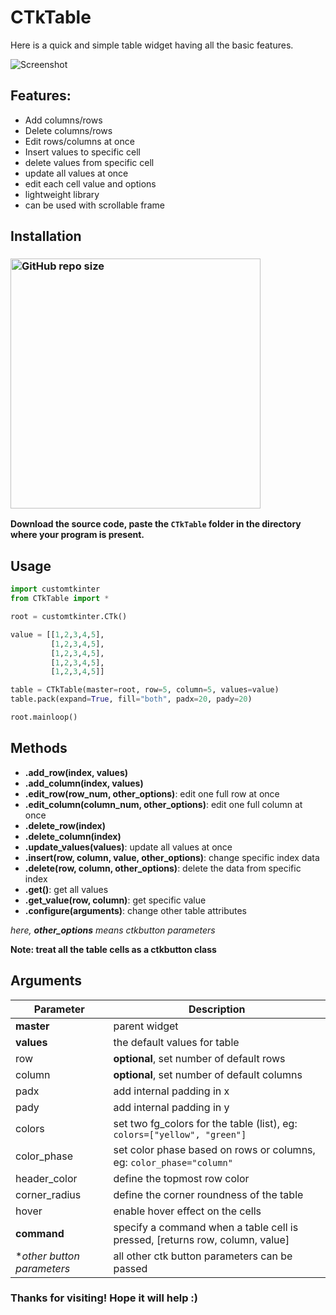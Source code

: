 # CTkTable

Here is a quick and simple table widget having all the basic features. 

![Screenshot](https://user-images.githubusercontent.com/89206401/233420929-bf210cb3-5b5f-49b2-ba7a-f01d187e72cf.jpg)

## Features:
- Add columns/rows
- Delete columns/rows
- Edit rows/columns at once
- Insert values to specific cell
- delete values from specific cell
- update all values at once
- edit each cell value and options
- lightweight library
- can be used with scrollable frame

## Installation
### [<img alt="GitHub repo size" src="https://img.shields.io/github/repo-size/Akascape/CTkTable?&color=white&label=Download%20Source%20Code&logo=Python&logoColor=yellow&style=for-the-badge"  width="400">](https://github.com/Akascape/CTkTable/archive/refs/heads/main.zip)

**Download the source code, paste the `CTkTable` folder in the directory where your program is present.**

## Usage
```python
import customtkinter
from CTkTable import *

root = customtkinter.CTk()

value = [[1,2,3,4,5],
         [1,2,3,4,5],
         [1,2,3,4,5],
         [1,2,3,4,5],
         [1,2,3,4,5]]

table = CTkTable(master=root, row=5, column=5, values=value)
table.pack(expand=True, fill="both", padx=20, pady=20)

root.mainloop()
```

## Methods
- **.add_row(index, values)**
- **.add_column(index, values)**
- **.edit_row(row_num, other_options)**: edit one full row at once
- **.edit_column(column_num, other_options)**: edit one full column at once
- **.delete_row(index)**
- **.delete_column(index)**
- **.update_values(values)**: update all values at once
- **.insert(row, column, value, other_options)**: change specific index data
- **.delete(row, column, other_options)**: delete the data from specific index
- **.get()**: get all values
- **.get_value(row, column)**: get specific value
- **.configure(arguments)**: change other table attributes

_here, **other_options** means ctkbutton parameters_

**Note: treat all the table cells as a ctkbutton class**

## Arguments
| Parameter | Description |
|-----------| ------------|
| **master** | parent widget  |
| **values** | the default values for table |
| row | **optional**, set number of default rows |
| column | **optional**, set number of default columns |
| padx | add internal padding in x |
| pady | add internal padding in y |
| colors | set two fg_colors for the table (list), eg: `colors=["yellow", "green"]` |
| color_phase | set color phase based on rows or columns, eg: `color_phase="column"` |
| header_color | define the topmost row color |
| corner_radius | define the corner roundness of the table |
| hover | enable hover effect on the cells |
| **command** | specify a command when a table cell is pressed, [returns row, column, value] |
| **other button parameters* | all other ctk button parameters can be passed |

### Thanks for visiting! Hope it will help :)
